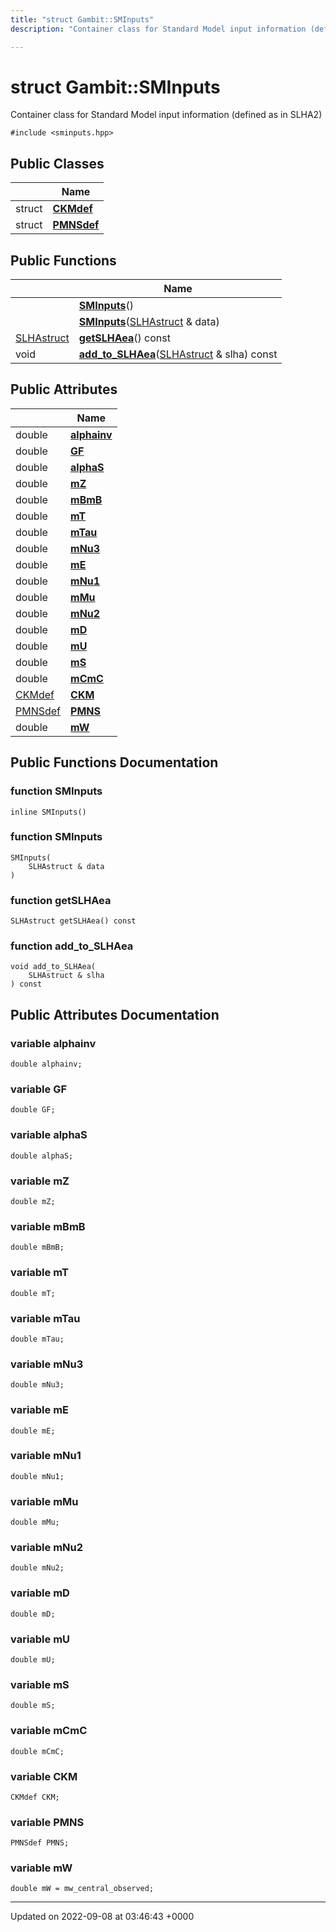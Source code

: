 ```yaml
---
title: "struct Gambit::SMInputs"
description: "Container class for Standard Model input information (defined as in SLHA2) "

---
```


# struct Gambit::SMInputs



Container class for Standard Model input information (defined as in SLHA2) 


`#include <sminputs.hpp>`

## Public Classes

|                | Name           |
| -------------- | -------------- |
| struct | **[CKMdef](/documentation/code/classes/structgambit_1_1sminputs_1_1ckmdef/)**  |
| struct | **[PMNSdef](/documentation/code/classes/structgambit_1_1sminputs_1_1pmnsdef/)**  |

## Public Functions

|                | Name           |
| -------------- | -------------- |
| | **[SMInputs](/documentation/code/classes/structgambit_1_1sminputs/#function-sminputs)**() |
| | **[SMInputs](/documentation/code/classes/structgambit_1_1sminputs/#function-sminputs)**([SLHAstruct](/documentation/code/namespaces/namespacegambit/#typedef-slhastruct) & data) |
| [SLHAstruct](/documentation/code/namespaces/namespacegambit/#typedef-slhastruct) | **[getSLHAea](/documentation/code/classes/structgambit_1_1sminputs/#function-getslhaea)**() const |
| void | **[add_to_SLHAea](/documentation/code/classes/structgambit_1_1sminputs/#function-add-to-slhaea)**([SLHAstruct](/documentation/code/namespaces/namespacegambit/#typedef-slhastruct) & slha) const |

## Public Attributes

|                | Name           |
| -------------- | -------------- |
| double | **[alphainv](/documentation/code/classes/structgambit_1_1sminputs/#variable-alphainv)**  |
| double | **[GF](/documentation/code/classes/structgambit_1_1sminputs/#variable-gf)**  |
| double | **[alphaS](/documentation/code/classes/structgambit_1_1sminputs/#variable-alphas)**  |
| double | **[mZ](/documentation/code/classes/structgambit_1_1sminputs/#variable-mz)**  |
| double | **[mBmB](/documentation/code/classes/structgambit_1_1sminputs/#variable-mbmb)**  |
| double | **[mT](/documentation/code/classes/structgambit_1_1sminputs/#variable-mt)**  |
| double | **[mTau](/documentation/code/classes/structgambit_1_1sminputs/#variable-mtau)**  |
| double | **[mNu3](/documentation/code/classes/structgambit_1_1sminputs/#variable-mnu3)**  |
| double | **[mE](/documentation/code/classes/structgambit_1_1sminputs/#variable-me)**  |
| double | **[mNu1](/documentation/code/classes/structgambit_1_1sminputs/#variable-mnu1)**  |
| double | **[mMu](/documentation/code/classes/structgambit_1_1sminputs/#variable-mmu)**  |
| double | **[mNu2](/documentation/code/classes/structgambit_1_1sminputs/#variable-mnu2)**  |
| double | **[mD](/documentation/code/classes/structgambit_1_1sminputs/#variable-md)**  |
| double | **[mU](/documentation/code/classes/structgambit_1_1sminputs/#variable-mu)**  |
| double | **[mS](/documentation/code/classes/structgambit_1_1sminputs/#variable-ms)**  |
| double | **[mCmC](/documentation/code/classes/structgambit_1_1sminputs/#variable-mcmc)**  |
| [CKMdef](/documentation/code/classes/structgambit_1_1sminputs_1_1ckmdef/) | **[CKM](/documentation/code/classes/structgambit_1_1sminputs/#variable-ckm)**  |
| [PMNSdef](/documentation/code/classes/structgambit_1_1sminputs_1_1pmnsdef/) | **[PMNS](/documentation/code/classes/structgambit_1_1sminputs/#variable-pmns)**  |
| double | **[mW](/documentation/code/classes/structgambit_1_1sminputs/#variable-mw)**  |

## Public Functions Documentation

### function SMInputs

```
inline SMInputs()
```


### function SMInputs

```
SMInputs(
    SLHAstruct & data
)
```


### function getSLHAea

```
SLHAstruct getSLHAea() const
```


### function add_to_SLHAea

```
void add_to_SLHAea(
    SLHAstruct & slha
) const
```


## Public Attributes Documentation

### variable alphainv

```
double alphainv;
```


### variable GF

```
double GF;
```


### variable alphaS

```
double alphaS;
```


### variable mZ

```
double mZ;
```


### variable mBmB

```
double mBmB;
```


### variable mT

```
double mT;
```


### variable mTau

```
double mTau;
```


### variable mNu3

```
double mNu3;
```


### variable mE

```
double mE;
```


### variable mNu1

```
double mNu1;
```


### variable mMu

```
double mMu;
```


### variable mNu2

```
double mNu2;
```


### variable mD

```
double mD;
```


### variable mU

```
double mU;
```


### variable mS

```
double mS;
```


### variable mCmC

```
double mCmC;
```


### variable CKM

```
CKMdef CKM;
```


### variable PMNS

```
PMNSdef PMNS;
```


### variable mW

```
double mW = mw_central_observed;
```


-------------------------------

Updated on 2022-09-08 at 03:46:43 +0000